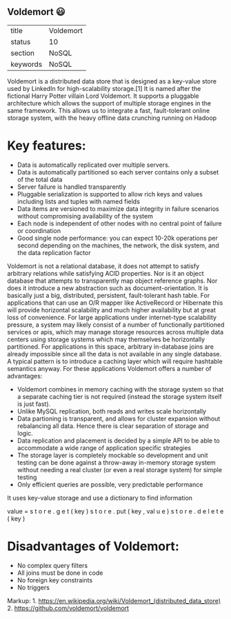 
## Voldemort :smiley:


|          |               |
| -------- | ------------- |
| title    | Voldemort     | 
| status   | 10            |
| section  | NoSQL         |
| keywords | NoSQL         |

Voldemort is a distributed data store that is designed as a key-value store used by LinkedIn for high-scalability storage.[1] It is named after the fictional Harry Potter villain Lord Voldemort.
It supports a pluggable architecture which allows the support of multiple storage engines in the same framework. This allows us to integrate a fast, fault-tolerant online storage system, with the heavy offline data crunching running on Hadoop

# Key features:
* Data is automatically replicated over multiple servers.
* Data is automatically partitioned so each server contains only a subset of the total data
* Server failure is handled transparently
* Pluggable serialization is supported to allow rich keys and values including lists and tuples with named fields
* Data items are versioned to maximize data integrity in failure scenarios without compromising availability of the system
* Each node is independent of other nodes with no central point of failure or coordination
* Good single node performance: you can expect 10-20k operations per second depending on the machines, the network, the disk system, and the data replication factor


Voldemort is not a relational database, it does not attempt to satisfy arbitrary relations while satisfying ACID properties. Nor is it an object database that attempts to transparently map object reference graphs. Nor does it introduce a new abstraction such as document-orientation. It is basically just a big, distributed, persistent, fault-tolerant hash table. For applications that can use an O/R mapper like ActiveRecord or Hibernate this will provide horizontal scalability and much higher availability but at great loss of convenience. For large applications under internet-type scalability pressure, a system may likely consist of a number of functionally partitioned services or apis, which may manage storage resources across multiple data centers using storage systems which may themselves be horizontally partitioned. For applications in this space, arbitrary in-database joins are already impossible since all the data is not available in any single database. A typical pattern is to introduce a caching layer which will require hashtable semantics anyway. For these applications Voldemort offers a number of advantages:

* Voldemort combines in memory caching with the storage system so that a separate caching tier is not required (instead the storage system itself is just fast).
* Unlike MySQL replication, both reads and writes scale horizontally
* Data partioning is transparent, and allows for cluster expansion without rebalancing all data. Hence there is clear separation of storage and logic. 
* Data replication and placement is decided by a simple API to be able to accommodate a wide range of application specific strategies
* The storage layer is completely mockable so development and unit testing can be done against a throw-away in-memory storage system without needing a real cluster (or even a real storage system) for simple testing
* Only efficient queries are possible, very predictable performance


It uses key-value storage and use a dictionary to find information

value = s t o r e . g e t ( key ) 
s t o r e . put ( key , val u e ) 
s t o r e . d e l e t e ( key )

# Disadvantages of Voldemort:

* No complex query filters
* All joins must be done in code
* No foreign key constraints
* No triggers


Markup:   1. https://en.wikipedia.org/wiki/Voldemort_(distributed_data_store)
          2. https://github.com/voldemort/voldemort
